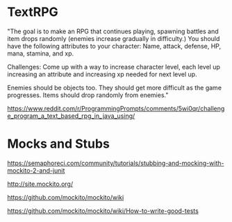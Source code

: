 # TextRPG

"The goal is to make an RPG that continues playing, spawning battles and item drops randomly (enemies increase gradually in difficulty.) You should have the following attributes to your character: Name, attack, defense, HP, mana, stamina, and xp.

Challenges: Come up with a way to increase character level, each level up increasing an attribute and increasing xp needed for next level up.

Enemies should be objects too. They should get more difficult as the game progresses.
Items should drop randomly from enemies."

https://www.reddit.com/r/ProgrammingPrompts/comments/5wi0qr/challenge_program_a_text_based_rpg_in_java_using/

# Mocks and Stubs

https://semaphoreci.com/community/tutorials/stubbing-and-mocking-with-mockito-2-and-junit

http://site.mockito.org/

https://github.com/mockito/mockito/wiki

https://github.com/mockito/mockito/wiki/How-to-write-good-tests
